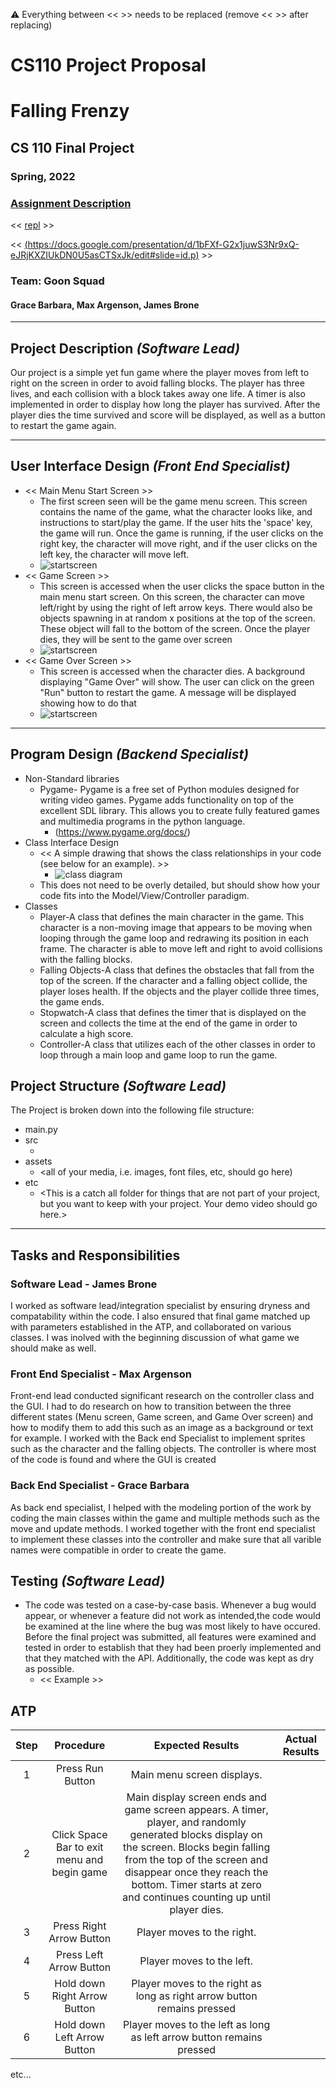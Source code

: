 :warning: Everything between << >> needs to be replaced (remove << >> after replacing)
# CS110 Project Proposal
# Falling Frenzy
## CS 110 Final Project
### Spring, 2022
### [Assignment Description](https://docs.google.com/document/d/1H4R6yLL7som1lglyXWZ04RvTp_RvRFCCBn6sqv-82ps/edit#)

<< [repl](#) >>

<< [(https://docs.google.com/presentation/d/1bFXf-G2x1juwS3Nr9xQ-eJRjKXZIUkDN0U5asCTSxJk/edit#slide=id.p)](#) >>

### Team: Goon Squad
#### Grace Barbara, Max Argenson, James Brone

***

## Project Description *(Software Lead)*

Our project is a simple yet fun game where the player moves from left to right on the screen in order to avoid falling blocks. The player has three lives, and each collision with a block takes away one life. A timer is also implemented in order to display how long the player has survived. After the player dies the time survived and score will be displayed, as well as a button to restart the game again.

***    

## User Interface Design *(Front End Specialist)*

* << Main Menu Start Screen >>
  * The first screen seen will be the game menu screen. This screen contains the name of the game, what the character looks like, and instructions to start/play the game. If the user hits the 'space' key, the game will run. Once the game is running, if the user clicks on the right key, the character will move right, and if the user clicks on the left key, the character will move left. 
  * ![startscreen](assets/backgroundscreen.png)
* << Game Screen >>
  * This screen is accessed when the user clicks the space button in the main menu start screen. On this screen, the character can move left/right by using the right of left arrow keys. There would also be objects spawning in at random x positions at the top of the screen. These object will fall to the bottom of the screen. Once the player dies, they will be sent to the game over screen
  * ![startscreen](assets/CS110GameBackground.jpg)
* << Game Over Screen >>
  * This screen is accessed when the character dies. A background displaying "Game Over" will show. The user can click on the green "Run" button to restart the game. A message will be displayed showing how to do that
  * ![startscreen](assets/CS110GameOver.png)
***        

## Program Design *(Backend Specialist)*

* Non-Standard libraries
    * Pygame- Pygame is a free set of Python modules designed for writing video games. Pygame adds functionality on top of the excellent SDL library. This allows you to create fully featured games and multimedia programs in the python language.
        * (https://www.pygame.org/docs/)
* Class Interface Design
    * << A simple drawing that shows the class relationships in your code (see below for an example). >>
        * ![class diagram](assets/class_diagram.jpg) 
    * This does not need to be overly detailed, but should show how your code fits into the Model/View/Controller paradigm.
* Classes
    * Player-A class that defines the main character in the game. This character is a non-moving image that appears to be moving when looping through the game loop and redrawing its position in each frame. The character is able to move left and right to avoid collisions with the falling blocks.
    * Falling Objects-A class that defines the obstacles that fall from the top of the screen. If the character and a falling object collide, the player loses health. If the objects and the player collide three times, the game ends.
    * Stopwatch-A class that defines the timer that is displayed on the screen and collects the time at the end of the game in order to calculate a high score.
    * Controller-A class that utilizes each of the other classes in order to loop through a main loop and game loop to run the game. 

## Project Structure *(Software Lead)*

The Project is broken down into the following file structure:
* main.py
* src
    * <all of your python files should go here>
* assets
    * <all of your media, i.e. images, font files, etc, should go here)
* etc
    * <This is a catch all folder for things that are not part of your project, but you want to keep with your project. Your demo video should go here.>

***

## Tasks and Responsibilities

### Software Lead - James Brone

I worked as software lead/integration specialist by ensuring dryness and compatability within the code. I also ensured that final game matched up with parameters established in the ATP, and collaborated on various classes. I was inolved with the beginning discussion of what game we should make as well.

### Front End Specialist - Max Argenson

Front-end lead conducted significant research on the controller class and the GUI. I had to do research on how to transition between the three different states (Menu screen, Game screen, and Game Over screen) and how to modify them to add this such as an image as a background or text for example. I worked with the Back end Specialist to implement sprites such as the character and the falling objects. The controller is where most of the code is found and where the GUI is created

### Back End Specialist - Grace Barbara

As back end specialist, I helped with the modeling portion of the work by coding the main classes within the game and multiple methods such as the move and update methods. I worked together with the front end specialist to implement these classes into the controller and make sure that all varible names were compatible in order to create the game.

## Testing *(Software Lead)*

*  The code was tested on a case-by-case basis. Whenever a bug would appear, or whenever a feature did not work as intended,the code would be examined at the line where the bug was most likely to have occured. Before the final project was submitted, all features were examined and tested in order to establish that they had been proerly implemented and that they matched with the API. Additionally, the code was kept as dry as possible. 
    * << Example >>

## ATP

| Step                  | Procedure     | Expected Results  | Actual Results |
| :----------------------:|:-------------:| :-----------------:| :--------------:|
|  1  | Press Run Button  | Main menu screen displays. |          |
|  2  | Click Space Bar to exit menu and begin game | Main display screen ends and game screen appears. A timer, player, and randomly generated blocks display on the screen. Blocks begin falling from the top of the screen and disappear once they reach the bottom. Timer starts at zero and continues counting up until player dies.|          |
|  3  | Press Right Arrow Button| Player moves to the right. |           |
|  4  | Press Left Arrow Button | Player moves to the left. |          |
|  5  | Hold down Right Arrow Button| Player moves to the right as long as right arrow button remains pressed  |
|  6  | Hold down Left Arrow Button| Player moves to the left as long as left arrow button remains pressed  |


etc...
